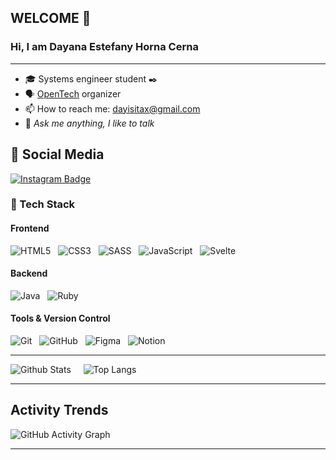 ## WELCOME 👋
### Hi, I am Dayana Estefany Horna Cerna
----

* :mortar_board: Systems engineer student :black_nib:
* 🗣️ [OpenTech](https://github.com/opentech-pe) organizer
* 📫 How to reach me: dayisitax@gmail.com
* 💬 *Ask me anything, I like to talk*


## 👥 Social Media

[![Instagram Badge](https://img.shields.io/badge/-DayanaHorna-pink?style=flat-square&logo=instagram&logoColor=white&link=https://www.instagram.com/dayana_hc_/)](https://www.instagram.com/dayana_hc_/) &nbsp;&nbsp;

### 🌱 Tech Stack

#### Frontend
![HTML5](https://img.shields.io/badge/-HTML5-E34F26?style=flat-square&logo=html5&logoColor=white) &nbsp;
![CSS3](https://img.shields.io/badge/-CSS3-1572B6?style=flat-square&logo=css3) &nbsp;
![SASS](https://img.shields.io/badge/-SASS-CC6699?style=flat-square&logo=sass&logoColor=white) &nbsp;
![JavaScript](https://img.shields.io/badge/-JavaScript-black?style=flat-square&logo=javascript) &nbsp;
![Svelte](https://img.shields.io/badge/-Svelte-FF3E00?style=flat-square&logo=svelte&logoColor=white) &nbsp;

#### Backend
![Java](https://img.shields.io/badge/-Java-007396?style=flat-square&logo=java&logoColor=white) &nbsp;
![Ruby](https://img.shields.io/badge/-Ruby-CC342D?style=flat-square&logo=ruby&logoColor=white) &nbsp;

#### Tools & Version Control
![Git](https://img.shields.io/badge/-Git-gray?style=flat-square&logo=git) &nbsp;
![GitHub](https://img.shields.io/badge/-GitHub-181717?style=flat-square&logo=github) &nbsp;
![Figma](https://img.shields.io/badge/-Figma-silver?style=flat-square&logoColor=black&logo=Figma) &nbsp;
![Notion](https://img.shields.io/badge/-Notion-white?style=flat-square&logoColor=black&logo=Notion)

----

![Github Stats](https://github-readme-stats.vercel.app/api?username=DayanaHorna28&count_private=true&show_icons=true&include_all_commits=true&theme=gotham) &nbsp;&nbsp;&nbsp;
![Top Langs](https://github-readme-stats.vercel.app/api/top-langs/?username=DayanaHorna28&hide=TeX&layout=compact&theme=gotham)

----
## Activity Trends

![GitHub Activity Graph](https://activity-graph.herokuapp.com/graph?username=DayanaHorna28&theme=dracula&hide_border=true)

----
